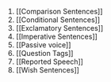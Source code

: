 1. [[Comparison Sentences]]
2. [[Conditional Sentences]]
3. [[Exclamatory Sentences]]
4. [[Imperative Sentences]]
5. [[Passive voice]]
6. [[Question Tags]]
7. [[Reported Speech]]
8. [[Wish Sentences]]